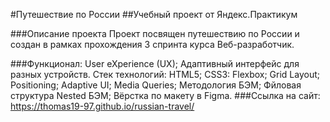 #Путешествие по России
##Учебный проект от Яндекс.Практикум


###Описание проекта
Проект посвящен путешествию по России и создан в рамках прохождения 3 спринта курса Веб-разработчик.

###Функционал:
User eXperience (UX);
Адаптивный интерфейс для разных устройств.
Стек технологий:
HTML5;
CSS3:
Flexbox;
Grid Layout;
Positioning;
Adaptive UI;
Media Queries;
Методология БЭМ;
Фйловая структура Nested БЭМ;
Вёрстка по макету в Figma.
###Ссылка на сайт:
https://thomas19-97.github.io/russian-travel/

